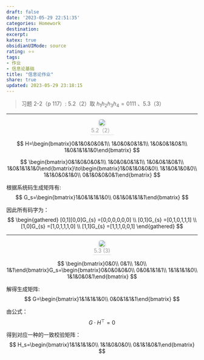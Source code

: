 ```yaml
---
draft: false
date: '2023-05-29 22:51:35'
categories: Homework 
destination: 
excerpt: 
katex: true
obsidianUIMode: source
rating: ⭐⭐
tags:  
- 作业 
- 信息论基础 
title: "信息论作业"
share: true
updated: 2023-05-29 23:18:15
---
```


> 习题 2-2（p 117）: 5.2（2）取 $h_{1}h_{2}h_{3}h_{4}=0111$ 、5.3（3）

---

<center>
    <img style="border-radius: 0.3125em;
    box-shadow: 0 2px 4px 0 rgba(34,36,38,.12),0 2px 10px 0 rgba(34,36,38,.08);"
    src="https://search.pstatic.net/common?src=https://i.imgur.com/Sag3l2G.png">
    <br>
    <div style="color:orange; border-bottom: 1px solid #d9d9d9;
    display: inline-block;
    color: #999;
    padding: 2px;">5.2（2）
    </div>
</center>

$$
H=\begin{bmatrix}0&1&0&0&0&1\\ 1&0&0&0&1&1\\ 1&0&0&1&0&1\\ 1&0&1&1&1&0\end{bmatrix}
$$

$$
\begin{bmatrix}0&1&0&0&0&1\\ 1&0&0&0&1&1\\ 1&0&0&1&0&1\\ 1&0&1&1&1&0\end{bmatrix}\to\begin{bmatrix}1&0&1&0&0&0\\ 1&1&0&1&0&0\\ 1&1&0&0&1&0\\ 0&1&0&0&0&1\end{bmatrix}
$$

根据系统码生成矩阵有:
$$
G_s=\begin{bmatrix}1&0&1&1&1&0\\ 0&1&0&1&1&1\end{bmatrix}
$$

因此所有码字为：
$$
\begin{gathered}
[0,1][0,0]G_{s} =[0,0,0,0,0,0] \\
[0,1]G_{s} =[0,1,0,1,1,1] \\
[1,0]G_{s} =[1,0,1,1,1,0] \\
[1,1]G_{s} =[1,1,1,0,0,1] 
\end{gathered}
$$

---

<center>
    <img style="border-radius: 0.3125em;
    box-shadow: 0 2px 4px 0 rgba(34,36,38,.12),0 2px 10px 0 rgba(34,36,38,.08);"
    src="https://search.pstatic.net/common?src=https://i.imgur.com/XOpdwB8.png">
    <br>
    <div style="color:orange; border-bottom: 1px solid #d9d9d9;
    display: inline-block;
    color: #999;
    padding: 2px;">5.3 (3)
    </div>
</center>

$$
\begin{bmatrix}0&0\\ 0&1\\ 1&0\\ 1&1\end{bmatrix}G_s=\begin{bmatrix}0&0&0&0&0\\ 0&0&1&1&1\\ 1&1&1&1&0\\ 1&1&0&0&1\end{bmatrix}
$$

解得生成矩阵:
$$
G=\begin{bmatrix}1&1&1&1&0\\ 0&0&1&1&1\end{bmatrix}
$$

由公式： 
$$
G \cdot H^{\top}=0
$$

得到对应一种的一致校验矩阵：
$$
H_s=\begin{bmatrix}1&1&1&1&0\\ 1&1&0&0&0\\ 0&1&1&0&1\end{bmatrix}
$$